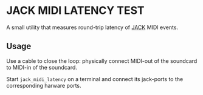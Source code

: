 JACK MIDI LATENCY TEST
======================

A small utility that measures round-trip latency of [JACK](http://jackaudio.org/)
MIDI events.

Usage
-----

Use a cable to close the loop: physically connect MIDI-out of the soundcard
to MIDI-in of the soundcard.

Start `jack_midi_latency` on a terminal and connect its jack-ports to the
corresponding harware ports. 

